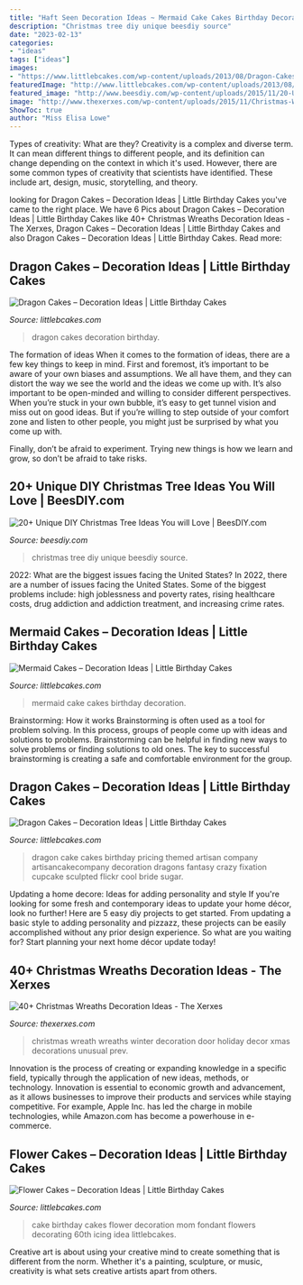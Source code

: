 ```yaml
---
title: "Haft Seen Decoration Ideas ~ Mermaid Cake Cakes Birthday Decoration"
description: "Christmas tree diy unique beesdiy source"
date: "2023-02-13"
categories:
- "ideas"
tags: ["ideas"]
images:
- "https://www.littlebcakes.com/wp-content/uploads/2013/08/Dragon-Cakes.jpg"
featuredImage: "http://www.littlebcakes.com/wp-content/uploads/2013/08/Dragon-Cake-Ideas-768x1024.jpg"
featured_image: "http://www.beesdiy.com/wp-content/uploads/2015/11/20-Unique-DIY-Christmas-Tree-Ideas-and-Projects-Anyone-Will-Love5.jpg"
image: "http://www.thexerxes.com/wp-content/uploads/2015/11/Christmas-Wreath-Winter-Wreath.jpg"
ShowToc: true
author: "Miss Elisa Lowe"
---
```



Types of creativity: What are they?
Creativity is a complex and diverse term. It can mean different things to different people, and its definition can change depending on the context in which it's used. However, there are some common types of creativity that scientists have identified. These include art, design, music, storytelling, and
theory.

	

		
looking for Dragon Cakes – Decoration Ideas | Little Birthday Cakes you've came to the right place. We have 6 Pics about Dragon Cakes – Decoration Ideas | Little Birthday Cakes like 40+ Christmas Wreaths Decoration Ideas - The Xerxes, Dragon Cakes – Decoration Ideas | Little Birthday Cakes and also Dragon Cakes – Decoration Ideas | Little Birthday Cakes. Read more:
		
    
## Dragon Cakes – Decoration Ideas | Little Birthday Cakes

<img loading=lazy src="https://www.littlebcakes.com/wp-content/uploads/2013/08/Dragon-Cakes.jpg" onerror="this.onerror=null;this.src='https://tse3.mm.bing.net/th?id=OIP.p7GssPkh-GAMuu20ZyzenAHaJ4&amp;pid=15.1';" alt="Dragon Cakes – Decoration Ideas | Little Birthday Cakes">

_Source: littlebcakes.com_

>dragon cakes decoration birthday. 

	

The formation of ideas
When it comes to the formation of ideas, there are a few key things to keep in mind. First and foremost, it’s important to be aware of your own biases and assumptions. We all have them, and they can distort the way we see the world and the ideas we come up with.
It’s also important to be open-minded and willing to consider different perspectives. When you’re stuck in your own bubble, it’s easy to get tunnel vision and miss out on good ideas. But if you’re willing to step outside of your comfort zone and listen to other people, you might just be surprised by what you come up with.

Finally, don’t be afraid to experiment. Trying new things is how we learn and grow, so don’t be afraid to take risks.

    
## 20+ Unique DIY Christmas Tree Ideas You Will Love | BeesDIY.com

<img loading=lazy src="http://www.beesdiy.com/wp-content/uploads/2015/11/20-Unique-DIY-Christmas-Tree-Ideas-and-Projects-Anyone-Will-Love5.jpg" onerror="this.onerror=null;this.src='https://tse4.mm.bing.net/th?id=OIP.51Stls5owVFy1Pqs25B4QAHaLH&amp;pid=15.1';" alt="20+ Unique DIY Christmas Tree Ideas You will Love | BeesDIY.com">

_Source: beesdiy.com_

>christmas tree diy unique beesdiy source. 

	

2022: What are the biggest issues facing the United States?
In 2022, there are a number of issues facing the United States. Some of the biggest problems include: high joblessness and poverty rates, rising healthcare costs, drug addiction and addiction treatment, and increasing crime rates.

    
## Mermaid Cakes – Decoration Ideas | Little Birthday Cakes

<img loading=lazy src="http://www.littlebcakes.com/wp-content/uploads/2013/08/Mermaid-Cake-Pictures.jpg" onerror="this.onerror=null;this.src='https://tse1.mm.bing.net/th?id=OIP.hxO-fJGXpnZM9GzFNSWlKgHaKk&amp;pid=15.1';" alt="Mermaid Cakes – Decoration Ideas | Little Birthday Cakes">

_Source: littlebcakes.com_

>mermaid cake cakes birthday decoration. 

	

Brainstorming: How it works
Brainstorming is often used as a tool for problem solving. In this process, groups of people come up with ideas and solutions to problems. Brainstorming can be helpful in finding new ways to solve problems or finding solutions to old ones. The key to successful brainstorming is creating a safe and comfortable environment for the group.

    
## Dragon Cakes – Decoration Ideas | Little Birthday Cakes

<img loading=lazy src="http://www.littlebcakes.com/wp-content/uploads/2013/08/Dragon-Cake-Ideas-768x1024.jpg" onerror="this.onerror=null;this.src='https://tse3.mm.bing.net/th?id=OIP.6EzWnMsvQmK5Ole4vHvxHAHaJ4&amp;pid=15.1';" alt="Dragon Cakes – Decoration Ideas | Little Birthday Cakes">

_Source: littlebcakes.com_

>dragon cake cakes birthday pricing themed artisan company artisancakecompany decoration dragons fantasy crazy fixation cupcake sculpted flickr cool bride sugar. 

	

Updating a home decore: Ideas for adding personality and style
If you're looking for some fresh and contemporary ideas to update your home décor, look no further! Here are 5 easy diy projects to get started. From updating a basic style to adding personality and pizzazz, these projects can be easily accomplished without any prior design experience. So what are you waiting for? Start planning your next home décor update today!

    
## 40+ Christmas Wreaths Decoration Ideas - The Xerxes

<img loading=lazy src="http://www.thexerxes.com/wp-content/uploads/2015/11/Christmas-Wreath-Winter-Wreath.jpg" onerror="this.onerror=null;this.src='https://tse2.mm.bing.net/th?id=OIP.fBN6dslSJQr0feF8ily1xQHaLB&amp;pid=15.1';" alt="40+ Christmas Wreaths Decoration Ideas - The Xerxes">

_Source: thexerxes.com_

>christmas wreath wreaths winter decoration door holiday decor xmas decorations unusual prev. 

	

Innovation is the process of creating or expanding knowledge in a specific field, typically through the application of new ideas, methods, or technology. Innovation is essential to economic growth and advancement, as it allows businesses to improve their products and services while staying competitive. For example, Apple Inc. has led the charge in mobile technologies, while Amazon.com has become a powerhouse in e-commerce.

    
## Flower Cakes – Decoration Ideas | Little Birthday Cakes

<img loading=lazy src="https://www.littlebcakes.com/wp-content/uploads/2013/08/Flower-Birthday-Cake.jpg" onerror="this.onerror=null;this.src='https://tse2.mm.bing.net/th?id=OIP.UYSHyM5ZFKHEQwuOByQ_-QHaFj&amp;pid=15.1';" alt="Flower Cakes – Decoration Ideas | Little Birthday Cakes">

_Source: littlebcakes.com_

>cake birthday cakes flower decoration mom fondant flowers decorating 60th icing idea littlebcakes. 

	

Creative art is about using your creative mind to create something that is different from the norm. Whether it's a painting, sculpture, or music, creativity is what sets creative artists apart from others.


